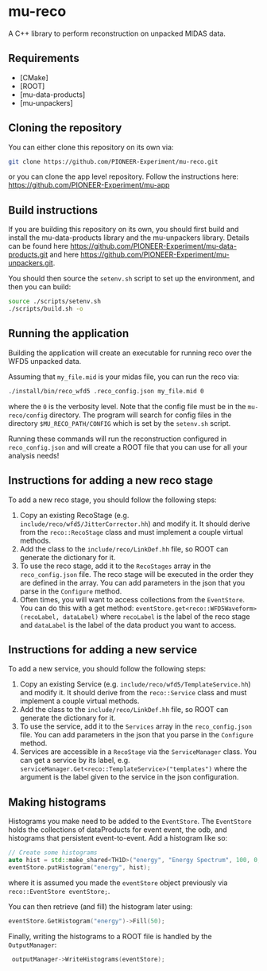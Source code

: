 # mu-reco

A C++ library to perform reconstruction on unpacked MIDAS data.

## Requirements

- [CMake]
- [ROOT]
- [mu-data-products]
- [mu-unpackers]

## Cloning the repository

You can either clone this repository on its own via:

```bash
git clone https://github.com/PIONEER-Experiment/mu-reco.git
``` 

or you can clone the app level repository. Follow the instructions here: https://github.com/PIONEER-Experiment/mu-app

## Build instructions

If you are building this repository on its own, you should first build and install the mu-data-products library and the mu-unpackers library. Details can be found here https://github.com/PIONEER-Experiment/mu-data-products.git and here https://github.com/PIONEER-Experiment/mu-unpackers.git.

You should then source the `setenv.sh` script to set up the environment, and then you can build:

```bash
source ./scripts/setenv.sh
./scripts/build.sh -o
```

## Running the application

Building the application will create an executable for running reco over the WFD5 unpacked data.

Assuming that `my_file.mid` is your midas file, you can run the reco via:
```bash
./install/bin/reco_wfd5 .reco_config.json my_file.mid 0
```
where the `0` is the verbosity level. Note that the config file must be in the `mu-reco/config` directory. The program will search for config files in the directory `$MU_RECO_PATH/CONFIG` which is set by the `setenv.sh` script.

Running these commands will run the reconstruction configured in `reco_config.json` and will create a ROOT file that you can use for all your analysis needs!


## Instructions for adding a new reco stage
To add a new reco stage, you should follow the following steps:
1. Copy an existing RecoStage (e.g. `include/reco/wfd5/JitterCorrector.hh`) and modify it. It should derive from the `reco::RecoStage` class and must implement a couple virtual methods.
2. Add the class to the `include/reco/LinkDef.hh` file, so ROOT can generate the dictionary for it.
3. To use the reco stage, add it to the `RecoStages` array in the `reco_config.json` file. The reco stage will be executed in the order they are defined in the array. You can add parameters in the json that you parse in the `Configure` method.
4. Often times, you will want to access collections from the `EventStore`. You can do this with a get method: `eventStore.get<reco::WFD5Waveform>(recoLabel, dataLabel)` where `recoLabel` is the label of the reco stage and `dataLabel` is the label of the data product you want to access.

## Instructions for adding a new service
To add a new service, you should follow the following steps:
1. Copy an existing Service (e.g. `include/reco/wfd5/TemplateService.hh`) and modify it. It should derive from the `reco::Service` class and must implement a couple virtual methods.
2. Add the class to the `include/reco/LinkDef.hh` file, so ROOT can generate the dictionary for it.
3. To use the service, add it to the `Services` array in the `reco_config.json` file. You can add parameters in the json that you parse in the `Configure` method.
4. Services are accessible in a `RecoStage` via the `ServiceManager` class. You can get a service by its label, e.g. `serviceManager.Get<reco::TemplateService>("templates")` where the argument is the label given to the service in the json configuration.

## Making histograms
Histograms you make need to be added to the `EventStore`. The `EventStore` holds the collections of dataProducts for event event, the odb, and histograms that persistent event-to-event. Add a histogram like so:
```cpp
// Create some histograms
auto hist = std::make_shared<TH1D>("energy", "Energy Spectrum", 100, 0, 1000);
eventStore.putHistogram("energy", hist);
```
where it is assumed you made the `eventStore` object previously via ` reco::EventStore eventStore;`.

You can then retrieve (and fill) the histogram later using:
```cpp
eventStore.GetHistogram("energy")->Fill(50);
```

Finally, writing the histograms to a ROOT file is handled by the `OutputManager`:
```cpp
 outputManager->WriteHistograms(eventStore);
 ```
